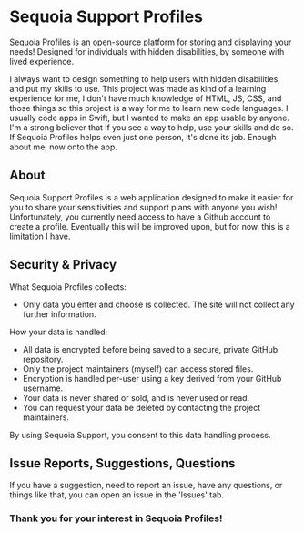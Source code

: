 # Sequoia Support Profiles
Sequoia Profiles is an open-source platform for storing and displaying your needs!
Designed for individuals with hidden disabilities, by someone with lived experience.

I always want to design something to help users with hidden disabilities, and put my skills to use. This project was made as kind of a learning experience for me, I don't have much knowledge of HTML, JS, CSS, and those things so this project is a way for me to learn new code languages.
I usually code apps in Swift, but I wanted to make an app usable by anyone. I'm a strong believer that if you see a way to help, use your skills and do so. If Sequoia Profiles helps even just one person, it's done its job.
Enough about me, now onto the app.

## About
Sequoia Support Profiles is a web application designed to make it easier for you to share your sensitivities and support plans with anyone you wish!
Unfortunately, you currently need access to have a Github account to create a profile. Eventually this will be improved upon, but for now, this is a limitation I have.

## Security & Privacy
What Sequoia Profiles collects:
- Only data you enter and choose is collected. The site will not collect any further information.

How your data is handled:
- All data is encrypted before being saved to a secure, private GitHub repository.
- Only the project maintainers (myself) can access stored files.
- Encryption is handled per-user using a key derived from your GitHub username.
- Your data is never shared or sold, and is never used or read.
- You can request your data be deleted by contacting the project maintainers.

By using Sequoia Support, you consent to this data handling process.

## Issue Reports, Suggestions, Questions
If you have a suggestion, need to report an issue, have any questions, or things like that, you can open an issue in the 'Issues' tab.

### Thank you for your interest in Sequoia Profiles!
